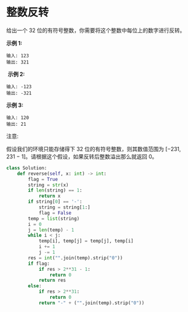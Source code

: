 # 整数反转

给出一个 32 位的有符号整数，你需要将这个整数中每位上的数字进行反转。

**示例 1:**
```
输入: 123
输出: 321
```
 **示例 2:**
```
输入: -123
输出: -321
```
**示例 3:**
```
输入: 120
输出: 21
```
注意:

假设我们的环境只能存储得下 32 位的有符号整数，则其数值范围为 [−231,  231 − 1]。请根据这个假设，如果反转后整数溢出那么就返回 0。

```python
class Solution:
    def reverse(self, x: int) -> int:
        flag = True
        string = str(x)
        if len(string) == 1:
            return x
        if string[0] == '-':
            string = string[1:]
            flag = False
        temp = list(string)
        i = 0
        j = len(temp) - 1
        while i < j:
            temp[i], temp[j] = temp[j], temp[i]
            i += 1
            j -= 1
        res = int("".join(temp).strip("0"))
        if flag:
            if res > 2**31 - 1:
                return 0
            return res
        else:
            if res > 2**31:
                return 0
            return "-" + ("".join(temp).strip("0"))
```
